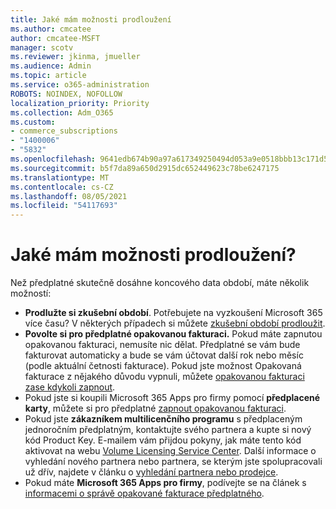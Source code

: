 ```yaml
---
title: Jaké mám možnosti prodloužení
ms.author: cmcatee
author: cmcatee-MSFT
manager: scotv
ms.reviewer: jkinma, jmueller
ms.audience: Admin
ms.topic: article
ms.service: o365-administration
ROBOTS: NOINDEX, NOFOLLOW
localization_priority: Priority
ms.collection: Adm_O365
ms.custom:
- commerce_subscriptions
- "1400006"
- "5832"
ms.openlocfilehash: 9641edb674b90a97a617349250494d053a9e0518bbb13c171d5f164a117abf3d
ms.sourcegitcommit: b5f7da89a650d2915dc652449623c78be6247175
ms.translationtype: MT
ms.contentlocale: cs-CZ
ms.lasthandoff: 08/05/2021
ms.locfileid: "54117693"
---
```

# <a name="what-are-my-options-to-extend"></a>Jaké mám možnosti prodloužení?

Než předplatné skutečně dosáhne koncového data období, máte několik možností:

- **Prodlužte si zkušební období**.  Potřebujete na vyzkoušení Microsoft 365 více času? V některých případech si můžete [zkušební období prodloužit](https://docs.microsoft.com/microsoft-365/commerce/extend-your-trial).  
- **Povolte si pro předplatné opakovanou fakturaci.** Pokud máte zapnutou opakovanou fakturaci, nemusíte nic dělat. Předplatné se vám bude fakturovat automaticky a bude se vám účtovat další rok nebo měsíc (podle aktuální četnosti fakturace). Pokud jste možnost Opakovaná fakturace z nějakého důvodu vypnuli, můžete [opakovanou fakturaci zase kdykoli zapnout](https://docs.microsoft.com/microsoft-365/commerce/subscriptions/renew-your-subscription).
- Pokud jste si koupili Microsoft 365 Apps pro firmy pomocí **předplacené karty**, můžete si pro předplatné [zapnout opakovanou fakturaci](https://docs.microsoft.com/microsoft-365/commerce/subscriptions/renew-your-subscription).
- Pokud jste **zákazníkem multilicenčního programu** s předplaceným jednoročním předplatným, kontaktujte svého partnera a kupte si nový kód Product Key. E-mailem vám přijdou pokyny, jak máte tento kód aktivovat na webu [Volume Licensing Service Center](https://go.microsoft.com/fwlink/p/?LinkID=282016). Další informace o vyhledání nového partnera nebo partnera, se kterým jste spolupracovali už dřív, najdete v článku o [vyhledání partnera nebo prodejce](https://docs.microsoft.com/microsoft-365/admin/manage/find-your-partner-or-reseller).
- Pokud máte **Microsoft 365 Apps pro firmy**, podívejte se na článek s [informacemi o správě opakované fakturace předplatného](https://docs.microsoft.com/microsoft-365/commerce/subscriptions/renew-your-subscription).
